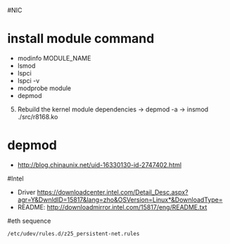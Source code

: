 #NIC

# install module command
* modinfo MODULE_NAME
* lsmod
* lspci
* lspci -v
* modprobe module
* depmod



5) Rebuild the kernel module dependencies
-> depmod -a
-> insmod ./src/r8168.ko


# depmod

* <http://blog.chinaunix.net/uid-16330130-id-2747402.html>

#Intel

* Driver <https://downloadcenter.intel.com/Detail_Desc.aspx?agr=Y&DwnldID=15817&lang=zho&OSVersion=Linux*&DownloadType=>
* README: <http://downloadmirror.intel.com/15817/eng/README.txt>



#eth sequence

```
/etc/udev/rules.d/z25_persistent-net.rules

```